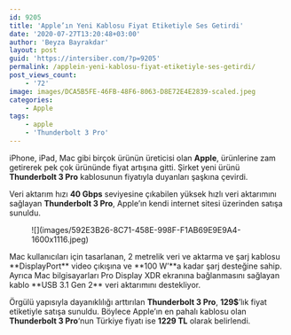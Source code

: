 ```yaml
---
id: 9205
title: 'Apple’ın Yeni Kablosu Fiyat Etiketiyle Ses Getirdi'
date: '2020-07-27T13:20:48+03:00'
author: 'Beyza Bayrakdar'
layout: post
guid: 'https://intersiber.com/?p=9205'
permalink: /applein-yeni-kablosu-fiyat-etiketiyle-ses-getirdi/
post_views_count:
    - '72'
image: images/DCA5B5FE-46FB-48F6-8063-D8E72E4E2839-scaled.jpeg
categories:
    - Apple
tags:
    - apple
    - 'Thunderbolt 3 Pro'
---
```


iPhone, iPad, Mac gibi birçok ürünün üreticisi olan **Apple**, ürünlerine zam getirerek pek çok ürününde fiyat artışına gitti. Şirket yeni ürünü **Thunderbolt 3 Pro** kablosunun fiyatıyla duyanları şaşkına çevirdi.

Veri aktarım hızı **40 Gbps** seviyesine çıkabilen yüksek hızlı veri aktarımını sağlayan **Thunderbolt 3 Pro**, Apple’ın kendi internet sitesi üzerinden satışa sunuldu.

<figure class="wp-block-image size-large">![](images/592E3B26-8C71-458E-998F-F1AB69E9E9A4-1600x1116.jpeg)</figure>Mac kullanıcıları için tasarlanan, 2 metrelik veri ve aktarma ve şarj kablosu **DisplayPort** video çıkışına ve **100 W’**a kadar şarj desteğine sahip. Ayrıca Mac bilgisayarları Pro Display XDR ekranına bağlanmasını sağlayan kablo **USB 3.1 Gen 2** veri aktarımını destekliyor.

Örgülü yapısıyla dayanıklılığı arttırılan **Thunderbolt 3 Pro**, **129$**’lık fiyat etiketiyle satışa sunuldu. Böylece Apple’ın en pahalı kablosu olan **Thunderbolt 3 Pro**‘nun Türkiye fiyatı ise **1229 TL** olarak belirlendi.